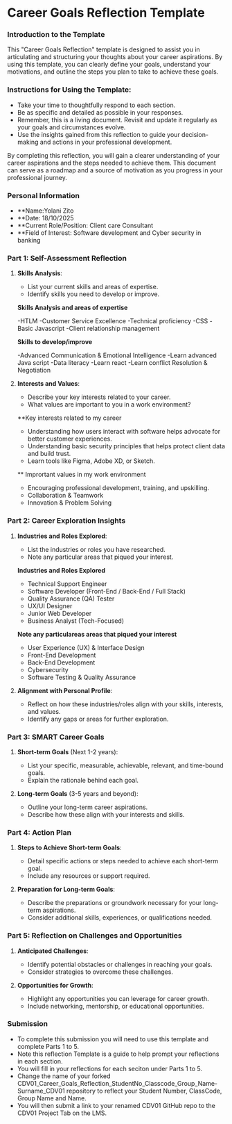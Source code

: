 
# Career Goals Reflection Template

### Introduction to the Template

This "Career Goals Reflection" template is designed to assist you in articulating and structuring your thoughts about your career aspirations. By using this template, you can clearly define your goals, understand your motivations, and outline the steps you plan to take to achieve these goals.

### Instructions for Using the Template:

- Take your time to thoughtfully respond to each section.
- Be as specific and detailed as possible in your responses.
- Remember, this is a living document. Revisit and update it regularly as your goals and circumstances evolve.
- Use the insights gained from this reflection to guide your decision-making and actions in your professional development.

By completing this reflection, you will gain a clearer understanding of your career aspirations and the steps needed to achieve them. This document can serve as a roadmap and a source of motivation as you progress in your professional journey.

### Personal Information

- **Name:Yolani Zito
- **Date: 18/10/2025
- **Current Role/Position: Client care Consultant
- **Field of Interest: Software development and Cyber security in banking

### Part 1: Self-Assessment Reflection

1. **Skills Analysis**:

    - List your current skills and areas of expertise.
    - Identify skills you need to develop or improve.

    **Skills Analysis and areas of expertise**
    
    -HTLM
    -Customer Service Excellence
    -Technical proficiency
    -CSS
    -Basic Javascript
    -Client relationship management
    
    **Skills to develop/improve**

    -Advanced Communication & Emotional Intelligence
    -Learn advanced Java script
    -Data literacy
    -Learn react
    -Learn conflict Resolution & Negotiation

2. **Interests and Values**:
    
    - Describe your key interests related to your career.
    - What values are important to you in a work environment?

    **Key interests related to my career
    
    - Understanding how users interact with software helps advocate for better customer experiences.
    - Understanding basic security principles that helps protect client data and build trust.
    - Learn tools like Figma, Adobe XD, or Sketch.

    ** Imprortant values in my work environment

    - Encouraging professional development, training, and upskilling.
    - Collaboration & Teamwork
    - Innovation & Problem Solving

### Part 2: Career Exploration Insights

1. **Industries and Roles Explored**:
    
    - List the industries or roles you have researched.
    - Note any particular areas that piqued your interest.

    **Industries and Roles Explored**

   - Technical Support Engineer
   - Software Developer (Front-End / Back-End / Full Stack)
   - Quality Assurance (QA) Tester
   - UX/UI Designer
   - Junior Web Developer
   - Business Analyst (Tech-Focused)

   **Note any particulareas areas that piqued your interest**

   - User Experience (UX) & Interface Design
   - Front-End Development
   - Back-End Development
   - Cybersecurity
   - Software Testing & Quality Assurance

2. **Alignment with Personal Profile**:
    
    - Reflect on how these industries/roles align with your skills, interests, and values.
    - Identify any gaps or areas for further exploration.

### Part 3: SMART Career Goals

1. **Short-term Goals** (Next 1-2 years):
    
    - List your specific, measurable, achievable, relevant, and time-bound goals.
    - Explain the rationale behind each goal.
2. **Long-term Goals** (3-5 years and beyond):
    
    - Outline your long-term career aspirations.
    - Describe how these align with your interests and skills.

### Part 4: Action Plan

1. **Steps to Achieve Short-term Goals**:
    
    - Detail specific actions or steps needed to achieve each short-term goal.
    - Include any resources or support required.
2. **Preparation for Long-term Goals**:
    
    - Describe the preparations or groundwork necessary for your long-term aspirations.
    - Consider additional skills, experiences, or qualifications needed.

### Part 5: Reflection on Challenges and Opportunities

1. **Anticipated Challenges**:
    
    - Identify potential obstacles or challenges in reaching your goals.
    - Consider strategies to overcome these challenges.
2. **Opportunities for Growth**:
    
    - Highlight any opportunities you can leverage for career growth.
    - Include networking, mentorship, or educational opportunities.

### Submission

- To complete this submission you will need to use this template and complete Parts 1 to 5.
- Note this reflection Template is a guide to help prompt your reflections in each section.
- You will fill in your reflections for each seciton under Parts 1 to 5.
- Change the name of your forked CDV01_Career_Goals_Reflection_StudentNo_Classcode_Group_Name-Surname_CDV01 repository to reflect your Student Number, ClassCode, Group Name and Name.
- You will then submit a link to your renamed CDV01 GitHub repo to the CDV01 Project Tab on the LMS.


